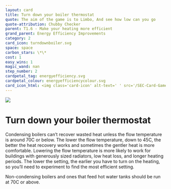 ```yaml
---
layout: card
title: Turn down your boiler thermostat
quote: The aim of the game is to Limbo, And see how low can you go
quote-attribution: Chubby Checker
parent: T1.6 - Make your heating more efficient
grand_parent: Energy Efficiency Improvements 
category: 2
card_icon: turndownboiler.svg
space: space
carbon_stars: \*\*
cost: 1
easy_wins: 1
magic_wand: nan
step_number: 2
cardpetal_tag: energyefficiency.svg
cardpetal_colour: energyefficiencycolour.svg
card_icon_html: <img class='card-icon' alt-text=' ' src='/SEC-Card-Game/graphics/card_icons/turndownboiler.svg'>
---
```


<img class='card-icon' alt-text=' ' src='/SEC-Card-Game/graphics/card_icons/turndownboiler.svg'>
<h1>Turn down your boiler thermostat</h1>

<p>Condensing boilers can’t recover wasted heat unless the flow temperature is around 70C or below. The lower the flow temperature, down to 45C, the better the heat recovery works and sometimes the gentler heat is more comfortable.  Lowering the flow temperature is more likely to work for buildings with generously sized radiators, low heat loss, and longer heating periods.  The lower the setting, the earlier you have to turn on the heating, so you’ll need to experiment to find the most efficient setting.  </p><p>  Non-condensing boilers and ones that feed hot water tanks should be run at 70C or above. </p> 

